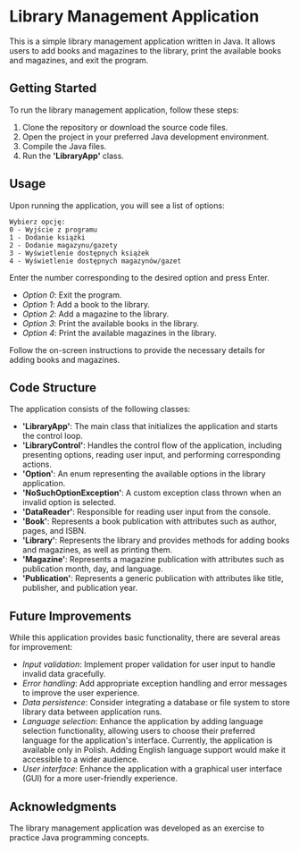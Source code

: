 # Library Management Application

This is a simple library management application written in Java. It allows users to add books and magazines to the library, print the available books and magazines, and exit the program.

## Getting Started
To run the library management application, follow these steps:
1. Clone the repository or download the source code files.
2. Open the project in your preferred Java development environment.
3. Compile the Java files.
4. Run the **'LibraryApp'** class.

## Usage
Upon running the application, you will see a list of options:

```
Wybierz opcję:
0 - Wyjście z programu 
1 - Dodanie książki 
2 - Dodanie magazynu/gazety 
3 - Wyświetlenie dostępnych książek 
4 - Wyświetlenie dostępnych magazynów/gazet 
```

Enter the number corresponding to the desired option and press Enter.
*	*Option 0*: Exit the program.
*	*Option 1*: Add a book to the library.
*	*Option 2*: Add a magazine to the library.
*	*Option 3*: Print the available books in the library.
*	*Option 4*: Print the available magazines in the library.

Follow the on-screen instructions to provide the necessary details for adding books and magazines.

## Code Structure
The application consists of the following classes:
* **'LibraryApp'**: The main class that initializes the application and starts the control loop.
*	**'LibraryControl'**: Handles the control flow of the application, including presenting options, reading user input, and performing corresponding actions.
*	**'Option'**: An enum representing the available options in the library application.
*	**'NoSuchOptionException'**: A custom exception class thrown when an invalid option is selected.
*	**'DataReader'**: Responsible for reading user input from the console.
*	**'Book'**: Represents a book publication with attributes such as author, pages, and ISBN.
*	**'Library'**: Represents the library and provides methods for adding books and magazines, as well as printing them.
*	**'Magazine'**: Represents a magazine publication with attributes such as publication month, day, and language.
*	**'Publication'**: Represents a generic publication with attributes like title, publisher, and publication year.

## Future Improvements
While this application provides basic functionality, there are several areas for improvement:
*	*Input validation*: Implement proper validation for user input to handle invalid data gracefully.
*	*Error handling*: Add appropriate exception handling and error messages to improve the user experience.
*	*Data persistence*: Consider integrating a database or file system to store library data between application runs.
*	*Language selection*: Enhance the application by adding language selection functionality, allowing users to choose their preferred language for the application's interface. Currently, the application is available only in Polish. Adding English language support would make it accessible to a wider audience.
*	*User interface*: Enhance the application with a graphical user interface (GUI) for a more user-friendly experience.

## Acknowledgments
The library management application was developed as an exercise to practice Java programming concepts.

